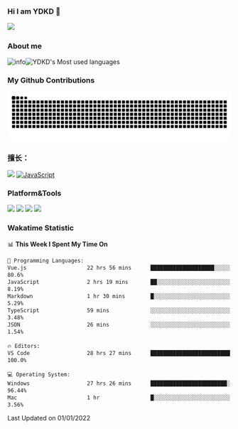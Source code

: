 ### Hi I am YDKD 👋

![](https://visitor-badge.glitch.me/badge?page_id=YDKD.readme)

### About me
![info](https://github-readme-stats.vercel.app/api?username=YDKD&show_icons=true&theme=cobalt)![YDKD's Most used languages](https://github-readme-stats.vercel.app/api/top-langs/?username=YDKD&layout=compact&hide_border=true&langs_count=8)

### My Github Contributions
![](https://raw.githubusercontent.com/YDKD/YDKD/main/assets/github-contribution-grid-snake.svg)

### 擅长：<br />
[![](https://img.shields.io/badge/-Vue.js-007396?style=flat-square&logo=Vue.js&logoColor=#4FC08D)](https://cn.vuejs.org/)
[![JavaScript](https://img.shields.io/badge/-JavaScript-f7e018?style=flat-square&logo=javascript&logoColor=white)]()

### Platform&Tools <br/>

[![]( https://img.shields.io/badge/macOS-Big%20Sur-292e33?style=flat-square&logo=apple&logoColor=ffffff )]() [![](https://img.shields.io/badge/Windows-10-2376bc?style=flat-square&logo=windows&logoColor=ffffff)]() [![]( https://img.shields.io/badge/IDE-Visual%20Studio%20Code-blue?style=flat-square&logo=visual-studio-code&logoColor=ffffff )]() [![]( https://img.shields.io/badge/iPhone-12-999999?style=flat-square&logo=apple&logoColor=ffffff)]() <br />

### Wakatime Statistic
<!--START_SECTION:waka-->
📊 **This Week I Spent My Time On** 

```text
💬 Programming Languages: 
Vue.js                   22 hrs 56 mins      ████████████████████░░░░░   80.6% 
JavaScript               2 hrs 19 mins       ██░░░░░░░░░░░░░░░░░░░░░░░   8.19% 
Markdown                 1 hr 30 mins        █░░░░░░░░░░░░░░░░░░░░░░░░   5.29% 
TypeScript               59 mins             ░░░░░░░░░░░░░░░░░░░░░░░░░   3.48% 
JSON                     26 mins             ░░░░░░░░░░░░░░░░░░░░░░░░░   1.54%

🔥 Editors: 
VS Code                  28 hrs 27 mins      █████████████████████████   100.0%

💻 Operating System: 
Windows                  27 hrs 26 mins      ████████████████████████░   96.44% 
Mac                      1 hr                █░░░░░░░░░░░░░░░░░░░░░░░░   3.56%

```


 Last Updated on 01/01/2022
<!--END_SECTION:waka-->

<!--
**YDKD/YDKD** is a ✨ _special_ ✨ repository because its `README.md` (this file) appears on your GitHub profile.

Here are some ideas to get you started:

- 🔭 I’m currently working on ...
- 🌱 I’m currently learning ...
- 👯 I’m looking to collaborate on ...
- 🤔 I’m looking for help with ...
- 💬 Ask me about ...
- 📫 How to reach me: ...
- 😄 Pronouns: ...
- ⚡ Fun fact: ...
-->
